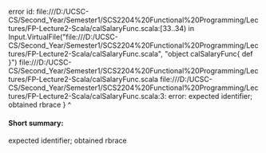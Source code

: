 error id: file:///D:/UCSC-CS/Second_Year/Semester1/SCS2204%20Functional%20Programming/Lectures/FP-Lecture2-Scala/calSalaryFunc.scala:[33..34) in Input.VirtualFile("file:///D:/UCSC-CS/Second_Year/Semester1/SCS2204%20Functional%20Programming/Lectures/FP-Lecture2-Scala/calSalaryFunc.scala", "object calSalaryFunc{
    def 
}")
file:///D:/UCSC-CS/Second_Year/Semester1/SCS2204%20Functional%20Programming/Lectures/FP-Lecture2-Scala/calSalaryFunc.scala
file:///D:/UCSC-CS/Second_Year/Semester1/SCS2204%20Functional%20Programming/Lectures/FP-Lecture2-Scala/calSalaryFunc.scala:3: error: expected identifier; obtained rbrace
}
^
#### Short summary: 

expected identifier; obtained rbrace